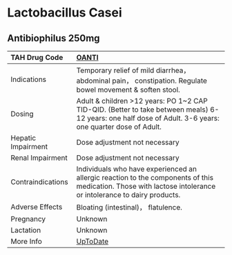 # Lactobacillus Casei

## Antibiophilus 250mg

| TAH Drug Code      | [OANTI](https://www.tahsda.org.tw/drugs/hissearch.php?drug_code=OANTI)                                                                                       |
|:-------------------|:-------------------------------------------------------------------------------------------------------------------------------------------------------------|
| Indications        | Temporary relief of mild diarrhea， abdominal pain， constipation. Regulate bowel movement & soften stool.                                                   |
| Dosing             | Adult & children >12 years: PO 1~2 CAP TID-QID. (Better to take between meals) 6-12 years: one half dose of Adult. 3-6 years: one quarter dose of Adult.     |
| Hepatic Impairment | Dose adjustment not necessary                                                                                                                                |
| Renal Impairment   | Dose adjustment not necessary                                                                                                                                |
| Contraindications  | Individuals who have experienced an allergic reaction to the components of this medication. Those with lactose intolerance or intolerance to dairy products. |
| Adverse Effects    | Bloating (intestinal)， flatulence.                                                                                                                          |
| Pregnancy          | Unknown                                                                                                                                                      |
| Lactation          | Unknown                                                                                                                                                      |
| More Info          | [UpToDate](https://www.uptodate.com/contents/lactobacillus-drug-information)                                                                                 |

